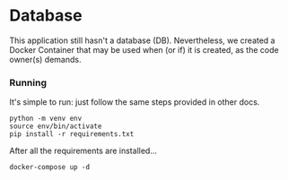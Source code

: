 # Database

This application still hasn't a database (DB). Nevertheless, we created a Docker Container that may be used when (or if) it is created, as the code owner(s) demands.

### Running

It's simple to run: just follow the same steps provided in other docs.

```
python -m venv env
source env/bin/activate
pip install -r requirements.txt
```

After all the requirements are installed...

```
docker-compose up -d
```